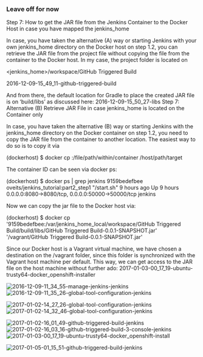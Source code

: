 ### Leave off for now

Step 7: How to get the JAR file from the Jenkins Container to the Docker Host in case you have mapped the jenkins_home

In case, you have taken the alternative (A) way or starting Jenkins with your own jenkins_home directory on the Docker host on step 1.2, you can retrieve the JAR file from the project file without copying the file from the container to the Docker host. In my case, the project folder is located on

<jenkins_home>/workspace/GitHub Triggered Build

2016-12-09-15_49_11-github-triggered-build

And from there, the default location for Gradle to place the created JAR file is on ‘build/libs’ as discussed here:
2016-12-09-15_50_27-libs
Step 7: Alternative (B) Retrieve JAR File in case jenkins_home is located on the Container only

In case, you have taken the alternative (B) way or starting Jenkins with the jenkins_home directory on the Docker container on step 1.2, you need to copy the JAR file from the container to another location. The easiest way to do so is to copy it via

(dockerhost) $ docker cp <containerId>:/file/path/within/container /host/path/target

The container ID can be seen via docker ps:

(dockerhost) $ docker ps | grep jenkins
9159bedefbee        oveits/jenkins_tutorial:part2_step1   "/start.sh"              9 hours ago         Up 9 hours          0.0.0.0:8080->8080/tcp, 0.0.0.0:50000->50000/tcp   jenkins

Now we can copy the jar file to the Docker host via:

(dockerhost) $ docker cp '9159bedefbee:/var/jenkins_home_local/workspace/GitHub Triggered Build/build/libs/GitHub Triggered Build-0.0.1-SNAPSHOT.jar' '/vagrant/GitHub Triggered Build-0.0.1-SNAPSHOT.jar'

Since our Docker host is a Vagrant virtual machine, we have chosen a destination on the /vagrant folder, since this folder is synchronized with the Vagrant host machine per default. This way, we can get access to the JAR file on the host machine without further ado:
2017-01-03-00_17_19-ubuntu-trusty64-docker_openshift-installer



![2016-12-09-11_34_55-manage-jenkins-jenkins](https://user-images.githubusercontent.com/558905/37997253-61163144-31e8-11e8-802e-7955d541ba36.png)
![2016-12-09-11_35_26-global-tool-configuration-jenkins](https://user-images.githubusercontent.com/558905/37997254-612332b8-31e8-11e8-8317-76bbaa291e3c.png)


![2017-01-02-14_27_26-global-tool-configuration-jenkins](https://user-images.githubusercontent.com/558905/37997309-7e37eab0-31e8-11e8-9398-1b12e6fecffc.png)
![2017-01-02-14_32_46-global-tool-configuration-jenkins](https://user-images.githubusercontent.com/558905/37997310-7e44e76a-31e8-11e8-8cfd-0b260a84995c.png)



![2017-01-02-16_01_49-github-triggered-build-jenkins](https://user-images.githubusercontent.com/558905/37997318-7ec3f73a-31e8-11e8-9cd4-c402f3bb4932.png)
![2017-01-02-16_03_16-github-triggered-build-3-console-jenkins](https://user-images.githubusercontent.com/558905/37997319-7ed18eae-31e8-11e8-92af-81a197c170d0.png)
![2017-01-03-00_17_19-ubuntu-trusty64-docker_openshift-install](https://user-images.githubusercontent.com/558905/37997320-7edddfd8-31e8-11e8-825e-b0926f897bd6.png)



![2017-01-05-01_15_51-github-triggered-build-jenkins](https://user-images.githubusercontent.com/558905/37997326-7f1c72d4-31e8-11e8-9530-9bb9391bca25.png)


